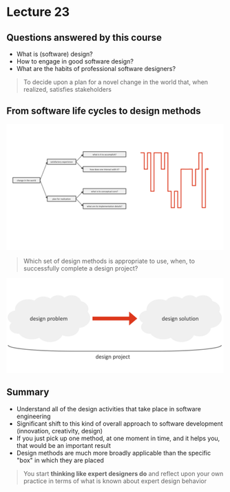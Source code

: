 # Lecture 23

## Questions answered by this course

- What is (software) design?
- How to engage in good software design?
- What are the habits of professional software designers?

> To decide upon a plan for a novel change in the world that, when realized, satisfies stakeholders

## From software life cycles to design methods

![Realistic Design Process](./figures/realistic-design-process.png)

> Which set of design methods is appropriate to use, when, to successfully complete a design project?

![Life cycles to methods](./figures/life-cycles-to-methods.png)

## Summary

- Understand all of the design activities that take place in software engineering
- Significant shift to this kind of overall approach to software development (innovation, creativity, design)
- If you just pick up one method, at one moment in time, and it helps you, that would be an important result
- Design methods are much more broadly applicable than the specific "box" in which they are placed

> You start **thinking like expert designers do** and reflect upon your own practice in terms of what is known about expert design behavior